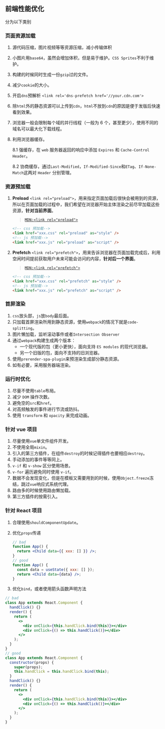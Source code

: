 ## 前端性能优化

分为以下类别

### 页面资源加载

1. 源代码压缩，图片视频等等资源压缩，减小传输体积
2. 小图片用`base64`，虽然会增加体积，但是易于维护。`CSS Sprites`不利于维护。
3. 构建的时候同时生成一份`gzip`过的文件。
4. 减少`cookie`的大小。
5. 开启`dns`预解析 `<link rel='dns-prefetch href='//your.cdn.com'>`
6. 除`html`外的静态资源可以上传到`cdn`，`html`不放到`cdn`的原因是便于发版后快速看到效果。
7. 浏览器一般会限制每个域的并行线程（一般为 6 个，甚至更少），使用不同的域名可以最大化下载线程。
8. 利用浏览器缓存。

   8.1 强缓存，在 `web` 服务器返回的响应中添加 `Expires` 和 `Cache-Control` `Header`。

   8.2 协商缓存，通过`Last-Modified`，`If-Modified-Since`和`ETag`、`If-None-Match`这两对 `Header` 分别管理。

### 资源预加载

1. **Preload** `<link rel="preload">`，用来指定页面加载后很快会被用到的资源，所以在页面加载的过程中，我们希望在浏览器开始主体渲染之前尽早加载这些资源，**针对当前界面**。

   > [`MDN:<link rel="preload">`](https://developer.mozilla.org/zh-CN/docs/Web/HTML/Preloading_content)

   ```html
   <!-- css 预加载-->
   <link href="xxx.css" rel="preload" as="style" />
   <!-- js 预加载-->
   <link href="xxx.js" rel="preload" as="script" />
   ```

2. **Prefetch** `<link rel="prefetch">`，用来告诉浏览器在页面加载完成后，利用空闲时间提前获取用户未来可能会访问的内容，**针对后一个界面**。

   > [`MDN:<link rel="prefetch">`](https://developer.mozilla.org/zh-CN/docs/Web/HTTP/Link_prefetching_FAQ)

   ```html
   <!-- css 预加载-->
   <link href="xxx.css" rel="prefetch" as="style" />
   <!-- js 预加载-->
   <link href="xxx.js" rel="prefetch" as="script" />
   ```

### 首屏渲染

1. `css`放头部，`js`放`body`最后面。
2. 只加载首屏渲染所用到静态资源，使用`webpack`的情况下就是`code-splitting`。
3. 图片懒加载，监听滚动事件或者`Intersection Observer`
4. 通过`webpack`构建生成两个版本：
   - 一个现代版的包（更小更快），面向支持 `ES modules` 的现代浏览器。
   - 另一个旧版的包，面向不支持的旧浏览器。
5. 使用`prerender-spa-plugin`来预渲染生成部分静态资源。
6. 如有必要，采用服务器端渲染。

### 运行时优化

1. 尽量不使用`table`布局。
2. 减少 `DOM` 操作次数。
3. 避免空的`src`和`href`。
4. 对高频触发的事件进行节流或防抖。
5. 使用 `transform` 和 `opacity` 来完成动画。

### 针对 vue 项目

1. 尽量使用`vue`单文件组件开发。
2. 不使用全局`mixin`。
3. 引入的第三方插件，在组件`destroy`的时候记得插件也要相应`destroy`。
4. 手动添加的事件等等同上。
5. `v-if` 和 `v-show` 区分使用场景。
6. `v-for` 遍历避免同时使用 `v-if`。
7. 数据不会发现变化，但是在模板又需要用到的时候，使用`Object.freeze`冻结，跳过`vue`响应式系统代理。
8. 路由多的时候使用路由懒加载。
9. 第三方插件的按需引入。

### 针对 React 项目

1. 合理使用`shouldComponentUpdate`。
2. 优化`props`传递

   ```jsx harmony
   // bad
   function App() {
     return <Child data={{ xxx: [] }} />;
   }
   // good
   function App() {
     const data = useState({ xxx: [] });
     return <Child data={data} />;
   }
   ```

3. 优化`bind`，或者使用箭头函数声明方法

```jsx harmony
// bad
class App extends React.Component {
  handClick() {}
  render() {
    return (
      <>
        <div onClick={this.handClick.bind(this)}></div>
        <div onClick={() => this.handClick()}></div>
      </>
    );
  }
}
// good
class App extends React.Component {
  constructor(props) {
    super(props);
    this.handClick = this.handClick.bind(this);
  }
  handClick() {}
  render() {
    return (
      <>
        <div onClick={this.handClick.bind(this)}></div>
        <div onClick={() => this.handClick()}></div>
      </>
    );
  }
}
```
